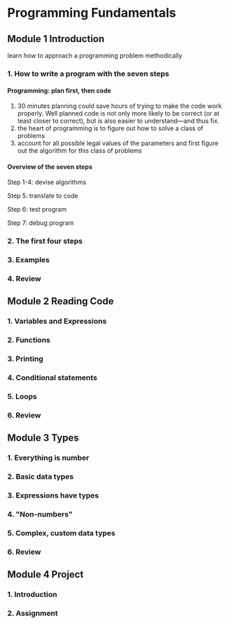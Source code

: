 # Programming Fundamentals 

## Module 1 Introduction

learn how to approach a programming problem methodically

### 1. How to write a program with the seven steps

#### Programming: plan first, then code

1. 30 minutes planning could save hours of trying to make the code work properly. Well planned code is not only more likely to be correct (or at least closer to correct), but is also easier to understand—and thus fix.
2. the heart of programming is to figure out how to solve a class of problems
3. account for all possible legal values of the parameters and first figure out the algorithm for this class of problems

#### Overview of the seven steps

Step 1-4: devise algorithms

Step 5: translate to code

Step 6: test program

Step 7: debug program



### 2. The first four steps

### 3. Examples

### 4. Review


## Module 2 Reading Code

### 1. Variables and Expressions

### 2. Functions

### 3. Printing

### 4. Conditional statements

### 5. Loops

### 6. Review



## Module 3 Types

### 1. Everything is number

### 2. Basic data types

### 3. Expressions have types

### 4. "Non-numbers"

### 5. Complex, custom data types

### 6. Review

## Module 4 Project

### 1. Introduction

### 2. Assignment



